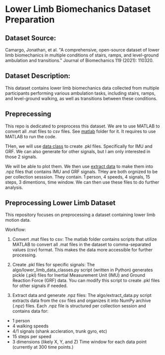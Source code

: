 # Lower Limb Biomechanics Dataset Preparation

## Dataset Source:
Camargo, Jonathan, et al. "A comprehensive, open-source dataset of lower limb biomechanics in multiple conditions of stairs, ramps, and level-ground ambulation and transitions." Journal of Biomechanics 119 (2021): 110320.
## Dataset Description:
This dataset contains lower limb biomechanics data collected from multiple participants performing various ambulation tasks, including stairs, ramps, and level-ground walking, as well as transitions between these conditions.


## Preprecessing

This repo is dedicated to preprocess this dataset. We are to use MATLAB to convert all .mat files to csv files. See [matlab](./matlab) folder for it. It requires to use MATLAB to run the code. 

THen, we will use [data class](./algo/lower_limb_data_classes.py) to create .pkl files. Specifically for IMU and GRF. We can also generate for other signals, but I am only interested in those 2 signals. 

We will be able to plot them.
 We then use  [extract data](./algo/extract_data.py) to make them into .npz files that contains IMU and GRF signals. THey are both orgnized to be per collection sesssion. They contain.  1 person, 4 speeds, 4 signals, 15 steps, 3 dimentions, time window. We can then use these files to do further analysis. 

## Preprocessing Lower Limb Dataset
This repository focuses on preprocessing a dataset containing lower limb motion data.

Workflow:

1. Convert .mat files to csv: The matlab folder contains scripts that utilize MATLAB to convert all .mat files in the dataset to comma-separated values (csv) format. This makes the data more accessible for further processing.

2. Create .pkl files for specific signals:  The algo/lower_limb_data_classes.py script (written in Python) generates pickle (.pkl) files for Inertial Measurement Unit (IMU) and Ground Reaction Force (GRF) data. You can modify this script to create .pkl files for other signals if needed.

3. Extract data and generate .npz files: The algo/extract_data.py script extracts data from the csv files and organizes it into NumPy archive (.npz) files. Each .npz file is structured per collection session and contains data for:

- 1 person
- 4 walking speeds
- 4/1 signals (shank accleration, trunk gyro, etc)
- 15 steps per speed
- 3 dimensions (likely X, Y, and Z)
Time window for each data point (currently at 300 time points.)